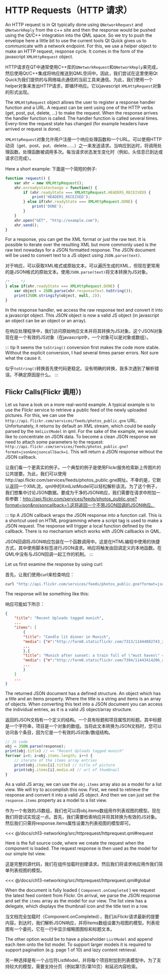 # HTTP Requests（HTTP 请求）

An HTTP request is in Qt typically done using `QNetworkRequest` and `QNetworkReply` from the c++ site and then the response would be pushed using the Qt/C++ integration into the QML space. So we try to push the envelope here a little bit to use the current tools Qt Quick gives us to communicate with a network endpoint. For this, we use a helper object to make an HTTP request, response cycle. It comes in the form of the javascript `XMLHttpRequest` object.

HTTP请求在QT中通常使用C++库的``QNetworkRequest``和``QNetworkReply``来完成，然后使用Qt/C++集成将响应推送到QML空间中。因此，我们尝试在这里使用Qt Quick为我们提供的与网络端点通信的当前工具来通信。为此，我们使用一个helper对象来发出HTTP请求，即循环响应。它以javascript ``XMLHttpRequest``对象的形式出现。





The `XMLHttpRequest` object allows the user to register a response handler function and a URL. A request can be sent using one of the HTTP verbs (get, post, put, delete, …) to make the request. When the response arrives the handler function is called. The handler function is called several times. Every-time the request state has changed (for example headers have arrived or request is done).

``XMLHttpRequest``对象允许用户注册一个响应处理函数和一个URL。可以使用HTTP动词（get、post、put、delete……）之一来发送请求。当响应到达时，将调用处理函数。处理函数被调用多次。每当请求状态发生变化时（例如，头信息已到达或请求已完成）。



Here a short example:
下面是一个简短的例子:


```js
function request() {
    var xhr = new XMLHttpRequest();
    xhr.onreadystatechange = function() {
        if (xhr.readyState === XMLHttpRequest.HEADERS_RECEIVED) {
            print('HEADERS_RECEIVED');
        } else if(xhr.readyState === XMLHttpRequest.DONE) {
            print('DONE');
        }
    }
    xhr.open("GET", "http://example.com");
    xhr.send();
}
```

For a response, you can get the XML format or just the raw text. It is possible to iterate over the resulting XML but more commonly used is the raw text nowadays for a JSON formatted response. The JSON document will be used to convert text to a JS object using `JSON.parse(text)`.

对于响应，可以获取XML格式或原始文本。可以遍历生成的XML，但现在更常用的是JSON格式的原始文本。使用`JSON.parse(text)`将文本转换为JS对象。


```js
/* ... */
} else if(xhr.readyState === XMLHttpRequest.DONE) {
    var object = JSON.parse(xhr.responseText.toString());
    print(JSON.stringify(object, null, 2));
}
```

In the response handler, we access the raw response text and convert it into a javascript object. This JSON object is now a valid JS object (in javascript an object can be an object or an array).

在响应处理程序中，我们访问原始响应文本并将其转换为JS对象。这个JSON对象现在是一个有效的JS对象（在javascript中，一个对象可以是对象或数组）。

::: tip
It seems the `toString()` conversion first makes the code more stable. Without the explicit conversion, I had several times parser errors. Not sure what the cause it.

似乎`toString()`转换首先使代码更稳定。没有明确的转换，我多次遇到了解析错误。不确定原因是什么。
:::

## Flickr Calls(Flickr 调用）)

Let us have a look on a more real-world example. A typical example is to use the Flickr service to retrieve a public feed of the newly uploaded pictures. For this, we can use the `http://api.flickr.com/services/feeds/photos_public.gne` URL. Unfortunately, it returns by default an XML stream, which could be easily parsed by the `XmlListModel` in qml. For the sake of the example, we would like to concentrate on JSON data. To become a clean JSON response we need to attach some parameters to the request: `http://api.flickr.com/services/feeds/photos_public.gne?format=json&nojsoncallback=1`. This will return a JSON response without the JSON callback.

让我们看一个更真实的例子。一个典型的例子是使用Flickr服务检索新上传图片的公共提要。为此，我们可以使用http://api.flickr.com/services/feeds/photos_public.gne网址。不幸的是，它默认返回一个XML流，qml中的XmlListModel可以轻松解析该流。为了这个例子，我们想集中讨论JSON数据。要成为干净的JSON响应，我们需要在请求中附加一些参数：http://api.flickr.com/services/feeds/photos_public.gne?format=json&nojsoncallback=1.这将返回一个不带JSON回调的JSON响应。


::: tip
A JSON callback wraps the JSON response into a function call. This is a shortcut used on HTML programming where a script tag is used to make a JSON request. The response will trigger a local function defined by the callback. There is no mechanism which works with JSON callbacks in QML.

JSON回调将JSON响应包装在一个函数调用中。这是在HTML编程中使用的快捷方式，其中使用脚本标签进行JSON请求。响应将触发由回调定义的本地函数。在QML中没有与JSON回调一起工作的机制。
:::

Let us first examine the response by using curl:

首先，让我们使用curl来检查响应：

```sh
curl "http://api.flickr.com/services/feeds/photos_public.gne?format=json&nojsoncallback=1&tags=munich"
```

The response will be something like this:

响应可能如下所示：

```json
{
    "title": "Recent Uploads tagged munich",
    ...
    "items": [
        {
        "title": "Candle lit dinner in Munich",
        "media": {"m":"http://farm8.staticflickr.com/7313/11444882743_2f5f87169f_m.jpg"},
        ...
        },{
        "title": "Munich after sunset: a train full of \"must haves\" =",
        "media": {"m":"http://farm8.staticflickr.com/7394/11443414206_a462c80e83_m.jpg"},
        ...
        }
    ]
    ...
}
```

The returned JSON document has a defined structure. An object which has a title and an items property. Where the title is a string and items is an array of objects. When converting this text into a JSON document you can access the individual entries, as it is a valid JS object/array structure.

返回的JSON文档有一个定义的结构。一个具有标题和项目属性的标题。其中标题是一个字符串，项目是一个对象的数组。当将此文本转换为JSON文档时，您可以访问各个条目，因为它是一个有效的JS对象/数组结构。


```js
// JS code
obj = JSON.parse(response);
print(obj.title) // => "Recent Uploads tagged munich"
for(var i=0; i<obj.items.length; i++) {
    // iterate of the items array entries
    print(obj.items[i].title) // title of picture
    print(obj.items[i].media.m) // url of thumbnail
}
```

As a valid JS array, we can use the `obj.items` array also as a model for a list view. We will try to accomplish this now. First, we need to retrieve the response and convert it into a valid JS object. And then we can just set the `response.items` property as a model to a list view.

作为一个有效的JS数组，我们也可以将obj.items数组用作列表视图的模型。现在我们将尝试实现这一点。首先，我们需要检索响应并将其转换为有效的JS对象。然后我们只需将response.items属性设置为列表视图的模型即可。

<<< @/docs/ch13-networking/src/httprequest/httprequest.qml#request

Here is the full source code, where we create the request when the component is loaded. The request response is then used as the model for our simple list view.

这是完整的源代码，我们在组件加载时创建请求。然后我们将请求响应用作我们简单列表视图的模型。

<<< @/docs/ch13-networking/src/httprequest/httprequest.qml#global

When the document is fully loaded ( `Component.onCompleted` ) we request the latest feed content from Flickr. On arrival, we parse the JSON response and set the `items` array as the model for our view. The list view has a delegate, which displays the thumbnail icon and the title text in a row.

当文档完全加载时（Component.onCompleted），我们从Flickr请求最新的提要内容。到达时，我们解析JSON响应，并将items数组设置为视图的模型。列表视图有一个委托，它在一行中显示缩略图图标和标题文本。

The other option would be to have a placeholder `ListModel` and append each item onto the list model. To support larger models it is required to support pagination (e.g. page 1 of 10) and lazy content retrieval.

另一种选择是有一个占位符ListModel，并将每个项目附加到列表模型中。为了支持较大的模型，需要支持分页（例如第1页/第10页）和延迟内容检索。
